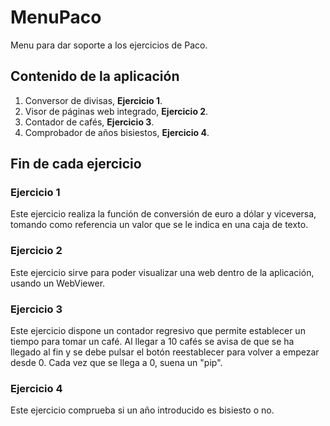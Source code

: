 # MenuPaco
Menu para dar soporte a los ejercicios de Paco.

## Contenido de la aplicación

1. Conversor de divisas, **Ejercicio 1**.
2. Visor de páginas web integrado, **Ejercicio 2**.
3. Contador de cafés, **Ejercicio 3**.
4. Comprobador de años bisiestos, **Ejercicio 4**.

## Fin de cada ejercicio

### Ejercicio 1

Este ejercicio realiza la función de conversión de euro a dólar y viceversa, tomando como referencia un valor que se le indica en una caja de texto.

### Ejercicio 2

Este ejercicio sirve para poder visualizar una web dentro de la aplicación, usando un WebViewer.

### Ejercicio 3

Este ejercicio dispone un contador regresivo que permite establecer un tiempo para tomar un café. Al llegar a 10 cafés se avisa de que se ha llegado al fin y se debe pulsar el botón reestablecer para volver a empezar desde 0. Cada vez que se llega a 0, suena un "pip".

### Ejercicio 4

Este ejercicio comprueba si un año introducido es bisiesto o no.
